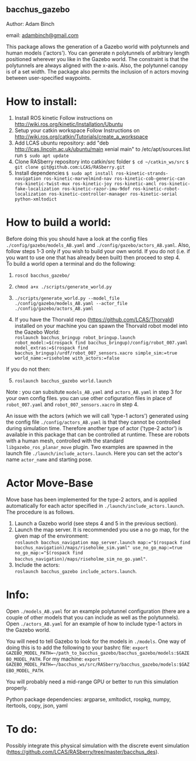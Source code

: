 **bacchus_gazebo**
------------

Author: Adam Binch

email: adambinch@gmail.com

This package allows the generation of a Gazebo world with polytunnels and human models ('actors').
You can generate n polytunnels of arbitrary length positioned wherever you like in the Gazebo world.
The constraint is that the polytunnels are always aligned with the x-axis. Also, the polytunnel canopy is of a set width.
The package also permits the inclusion of n actors moving between user-specified waypoints.

# How to install:
1. Install ROS kinetic
 Follow instructions on http://wiki.ros.org/kinetic/Installation/Ubuntu
2. Setup your catkin workspace
 Follow Instructions on http://wiki.ros.org/catkin/Tutorials/create_a_workspace
3. Add LCAS ubuntu repository:
add "deb http://lcas.lincoln.ac.uk/ubuntu/main xenial main" to /etc/apt/sources.list
run `$ sudo apt update`
4. Clone RASberry repository into catkin/src folder
`$ cd ~/catkin_ws/src`
`$ git clone git@github.com:LCAS/RASberry.git`
5. Install dependencies `$ sudo apt install ros-kinetic-strands-navigation ros-kinetic-marvelmind-nav ros-kinetic-cob-generic-can ros-kinetic-twist-mux ros-kinetic-joy ros-kinetic-amcl ros-kinetic-fake-localization ros-kinetic-razor-imu-9dof ros-kinetic-robot-localization ros-kinetic-controller-manager ros-kinetic-serial python-xmltodict`

# How to build a world:
Before doing this you should have a look at the config files `./config/gazebo/models_AB.yaml` and `./config/gazebo/actors_AB.yaml`.
Also, follow steps 1-3 only if you wish to build your own world. If you do not (i.e. if you want to use one that has already been built) then proceed to step 4. <br /> 
To build a world open a terminal and do the following:

1. `roscd bacchus_gazebo/`
2. `chmod a+x ./scripts/generate_world.py`
3. `./scripts/generate_world.py --model_file ./config/gazebo/models_AB.yaml --actor_file ./config/gazebo/actors_AB.yaml`

4. If you have the Thorvald repo (https://github.com/LCAS/Thorvald) installed on your machine you can spawn the Thorvald robot model into the Gazebo World: <br /> 
`roslaunch bacchus_bringup robot_bringup.launch robot_model:=$(rospack find bacchus_bringup)/config/robot_007.yaml model_extras:=$(rospack find bacchus_bringup)/urdf/robot_007_sensors.xacro simple_sim:=true world_name:=riseholme with_actors:=false`

If you do not then:

5. `roslaunch bacchus_gazebo world.launch`

Note : you can subsitute `models_AB.yaml` and `actors_AB.yaml` in step 3 for your own config files. 
       you can use other cofiguration files in place of `robot_007.yaml` and `robot_007_sensors.xacro` in step 4.

An issue with the actors (which we will call 'type-1 actors') generated using the config file `./config/actors_AB.yaml` is that they cannot be controlled during simulation time.
Therefore another type of actor ('type-2 actor') is available in this package that can be controlled at runtime. These are robots with a human mesh, controlled with the standard 
`libgazebo_ros_planar_move` plugin. Two examples are spawned in the launch file `./launch/include_actors.launch`. Here you can set the actor's name `actor_name` and starting pose.

# Actor Move-Base
Move base has been implemented for the type-2 actors, and is applied automatically for each actor specified in `./launch/include_actors.launch`. The procedure is as follows.
1. Launch a Gazebo world (see steps 4 and 5 in the previous section). <br />
2. Launch the map server. It is recommended you use a no go map, for the given map of the environment: <br /> `roslaunch bacchus_navigation map_server.launch map:="$(rospack find bacchus_navigation)/maps/riseholme_sim.yaml" use_no_go_map:=true no_go_map:="$(rospack find bacchus_navigation)/maps/riseholme_sim_no_go.yaml"`. 
3. Include the actors: <br /> `roslaunch bacchus_gazebo include_actors.launch`.


# Info:
Open `./models_AB.yaml` for an example polytunnel configuration (there are a couple of other models that you can include as well as the polytunnels). 
Open `./actors_AB.yaml` for an example of how to include type-1 actors in the Gazebo world.

You will need to tell Gazebo to look for the models in `./models`. One way of doing this is to add the 
following to your bashrc file: `export GAZEBO_MODEL_PATH=~/path_to_bacchus_gazebo/bacchus_gazebo/models:$GAZEBO_MODEL_PATH`. 
For my machine: `export GAZEBO_MODEL_PATH=~/bacchus_ws/src/RASberry/bacchus_gazebo/models:$GAZEBO_MODEL_PATH`.

You will probably need a mid-range GPU or better to run this simulation properly.

Python package dependencies: argparse, xmltodict, rospkg, numpy, itertools, copy, json, yaml
# To do:
Possibly integrate this physical simulation with the discrete event simulation (https://github.com/LCAS/RASberry/tree/master/bacchus_des).


